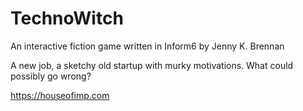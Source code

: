 # TechnoWitch
An interactive fiction game written in Inform6
by Jenny K. Brennan 

A new job, a sketchy old startup with murky motivations.
What could possibly go wrong?

https://houseofimp.com

